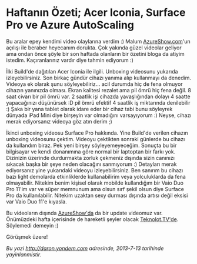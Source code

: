 # Haftanın Özeti; Acer Iconia, Surface Pro ve Azure AutoScaling 

Bu aralar epey kendimi video olaylarına verdim :) Malum
[AzureShow.com](http://www.azureshow.com)'un açılışı ile beraber
heyecanım dorukta. Çok yakında güzel videolar geliyor ama ondan önce
şöyle bir son haftada olanların bir özetini bloga da atiyim istedim.
Kaçıranlarınız vardır diye tahmin ediyorum :)

İlki Build'de dağıtılan Acer Iconia ile ilgili. Unboxing videosunu
yukarıda izleyebilirsiniz. Son birkaç gündür cihazı yanıma alıp
kullanmayı da denedim. Videoya ek olarak şunu söyleyebiliriz... acil
durumda hiç de fena olmuyor cihazın yanınızda olması. Ekran kalitesi
rezalet ama pil ömrü hiç fena değil. 8 saat civarı bir pil ömrü var. 2
saatlik işi cihazda yavaşlığından dolayı 4 saatte yapacağınızı
düşünürsek :D pil ömrü efektif 4 saatlik iş miktarında denilebilir :)
Şaka bir yana tablet olarak idare eder bir cihaz tabi bunu söyleyrek
dünyada iPad Mini diye birşeyin var olmadığını varsayıyorum :) Neyse,
cihazı merak ediyorsanız videoya göz atın derim ;)

İkinci unboxing videosu Surface Pro hakkında. Yine Build'de verilen
cihazın unboxing videosunu çektim. Videoyu çektikten sonraki günlerde bu
cihazı da kullandım biraz. Pek yeni birşey söyleyemeyeceğim. Sonuçta bu
bir bilgisayar ve kendi donanımına göre normal bir laptoptan bir farkı
yok. Dizinizin üzerinde durdurmakta zorluk çekmeniz dışında sizin
canınızı sıkacak başka bir şeye neden olacağını sanmıyorum :) Detayları
merak ediyorsanız yine yukarıdaki videoyu izleyebilirsiniz. Ben sanırım
bu cihazı bazı light demolarda etkinliklerde kullanabilirim veya
yolculuklarda da fena olmayabilir. Nitekim benim kişisel olarak mobilde
kullandığım bir Vaio Duo Pro 11'im var ve süper memnunum ama olsun sırf
şekil olsun diye Surface Pro da kullanılabilir. Nitekim uzaktan sexy
durması dışında artısı değil eksisi var Vaio Duo 11'e kıyasla.

Bu videoların dışında [AzureShow'da](http://www.azureshow.com) da bir
update videomuz var. Önümüzdeki hafta içerisinde de hareketli şeyler
olacak [Teknolot.TV'de](http://www.teknolot.tv). Söylemedi demeyin :)

Görüşmek üzere!


*Bu yazi http://daron.yondem.com adresinde, 2013-7-13 tarihinde yayinlanmistir.*